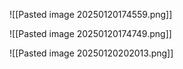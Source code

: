 
![[Pasted image 20250120174559.png]]

![[Pasted image 20250120174749.png]]


![[Pasted image 20250120202013.png]]


